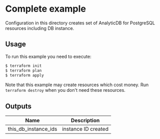 # Complete example

Configuration in this directory creates set of AnalyticDB for PostgreSQL resources including DB instance.

## Usage

To run this example you need to execute:

```bash
$ terraform init
$ terraform plan
$ terraform apply
```

Note that this example may create resources which cost money. Run `terraform destroy` when you don't need these resources.


## Outputs

| Name                          | Description                      |
| ----------------------------- | -------------------------------- |
| this_db_instance_ids          | instance ID created              |
